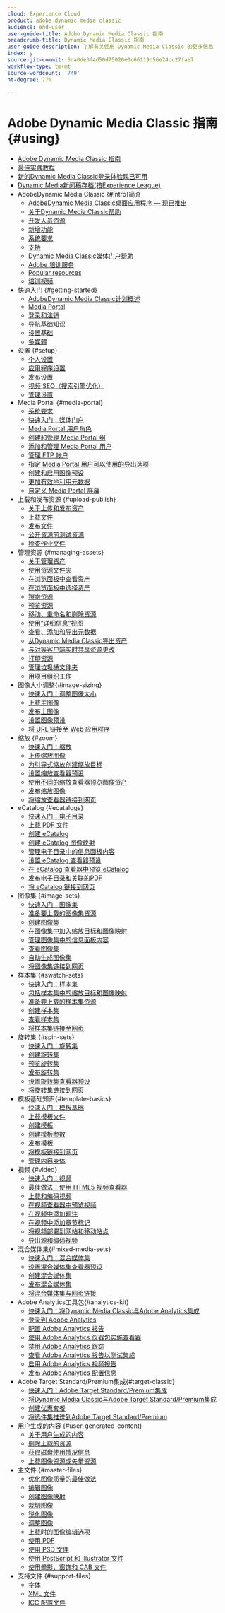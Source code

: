 ```yaml
---
cloud: Experience Cloud
product: adobe dynamic media classic
audience: end-user
user-guide-title: Adobe Dynamic Media Classic 指南
breadcrumb-title: Dynamic Media Classic 指南
user-guide-description: 了解有关使用 Dynamic Media Classic 的更多信息
index: y
source-git-commit: 6da0de3f4d50d75020e0c66119d56e24cc27fae7
workflow-type: tm+mt
source-wordcount: '749'
ht-degree: 77%

---
```



# Adobe Dynamic Media Classic 指南 {#using}

+ [Adobe Dynamic Media Classic 指南](home.md)
+ [最佳实践教程](https://experienceleague.adobe.com/docs/experience-manager-learn/dynamic-media-classic-tutorial/overview.html)
+ [新的Dynamic Media Classic登录体验现已可用](new-ui-2020.md)
+ [Dynamic Media新闻稿存档(按Experience League)](dynamic-media-newsletter.md)
+ AdobeDynamic Media Classic {#intro}简介
   + [AdobeDynamic Media Classic桌面应用程序 — 现已推出](dynamic-media-classic-desktop-app.md)
   + [关于Dynamic Media Classic帮助](introduction.md)
   + [开发人员资源](developer-resources.md)
   + [新增功能](whats-new.md)
   + [系统要求](system-requirements.md)
   + [支持](support.md)
   + [Dynamic Media Classic媒体门户帮助](help-dmc-media-portal.md)
   + [Adobe 培训服务](training-services.md)
   + [Popular resources](popular-resources.md)
   + [培训视频](training-videos.md)
+ 快速入门 {#getting-started}
   + [AdobeDynamic Media Classic计划概述](dmc-platform-overview.md)
   + [Media Portal](media-portal.md)
   + [登录和注销](signing-out.md)
   + [导航基础知识](navigation-basics.md)
   + [设置基础](setup-basics.md)
   + [多媒體](rich-media.md)
+ 设置 {#setup}
   + [个人设置](personal-setup.md)
   + [应用程序设置](application-setup.md)
   + [发布设置](publish-setup.md)
   + [视频 SEO（搜索引擎优化）](video-seo-search-engine-optimization.md)
   + [管理设置](administration-setup.md)
+ Media Portal {#media-portal}
   + [系统要求](system-requirements-1.md)
   + [快速入门：媒体门户](quick-start-media-portal-administration.md)
   + [Media Portal 用户角色](media-portal-user-roles.md)
   + [创建和管理 Media Portal 组](creating-media-portal-groups.md)
   + [添加和管理 Media Portal 用户](adding-media-portal-users.md)
   + [管理 FTP 帐户](ftp-accounts.md)
   + [指定 Media Portal 用户可以使用的导出选项](specifying-export-options-available-media.md)
   + [创建和启用图像预设](creating-enabling-image-presets.md)
   + [更加有效地利用元数据](making-efficient-metadata.md)
   + [自定义 Media Portal 屏幕](customizing-media-portal-screen.md)
+ 上载和发布资源 {#upload-publish}
   + [关于上传和发布资产](about-asset-upload-publish.md)
   + [上载文件](uploading-files.md)
   + [发布文件](publishing-files.md)
   + [公开资源前测试资源](testing-assets-making-them-public.md)
   + [检查作业文件](checking-job-files.md)
+ 管理资源 {#managing-assets}
   + [关于管理资产](about-managing-assets.md)
   + [使用资源文件夹](asset-folders.md)
   + [在浏览面板中查看资产](viewing-assets-browse-panel.md)
   + [在浏览面板中选择资产](selecting-assets-browse-panel.md)
   + [搜索资源](searching-assets.md)
   + [预览资源](previewing-asset.md)
   + [移动、重命名和删除资源](moving-renaming-deleting-assets.md)
   + [使用“详细信息”视图](detail-view.md)
   + [查看、添加和导出元数据](viewing-adding-exporting-metadata.md)
   + [从Dynamic Media Classic导出资产](exporting-assets-from-dmc.md)
   + [与对等客户端实时共享资源更改](sharing-asset-changes-peers-real.md)
   + [打印资源](printing-assets.md)
   + [管理垃圾桶文件夹](trash-folder.md)
   + [用项目组织工作](organizing-projects.md)
+ 图像大小调整{#image-sizing}
   + [快速入门：调整图像大小](quick-start-image-sizing.md)
   + [上载主图像](uploading-master-images.md)
   + [发布主图像](publishing-master-images.md)
   + [设置图像预设](setting-image-presets.md)
   + [将 URL 链接至 Web 应用程序](linking-urls-web-application.md)
+ 缩放 {#zoom}
   + [快速入门：缩放](quick-start-zoom.md)
   + [上传缩放图像](uploading-zoom-images.md)
   + [为引导式缩放创建缩放目标](creating-zoom-targets-guided-zoom.md)
   + [设置缩放查看器预设](setting-zoom-viewer-presets.md)
   + [使用不同的缩放查看器预览图像资产](previewing-image-assets-different-zoom.md)
   + [发布缩放图像](publishing-zoom-images.md)
   + [将缩放查看器链接到网页](linking-zoom-viewers-web-pages.md)
+ eCatalog {#ecatalogs}
   + [快速入门：电子目录](quick-start-ecatalog.md)
   + [上载 PDF 文件](uploading-pdf-files.md)
   + [创建 eCatalog](creating-ecatalog.md)
   + [创建 eCatalog 图像映射](creating-ecatalog-image-maps.md)
   + [管理电子目录中的信息面板内容](info-panel-content.md)
   + [设置 eCatalog 查看器预设](setting-ecatalog-viewer-presets.md)
   + [在 eCatalog 查看器中预览 eCatalog](previewing-ecatalogs-ecatalog-viewer.md)
   + [发布电子目录和关联的PDF](publishing-ecatalogs-associated-pdfs.md)
   + [将 eCatalog 链接到网页](linking-ecatalog-web-page.md)
+ 图像集 {#image-sets}
   + [快速入门：图像集](quick-start-image-sets.md)
   + [准备要上载的图像集资源](preparing-image-set-assets-upload.md)
   + [创建图像集](creating-image-set.md)
   + [在图像集中加入缩放目标和图像映射](including-zoom-targets-image-maps.md)
   + [管理图像集中的信息面板内容](info-panel-content-1.md)
   + [查看图像集](viewing-image-sets.md)
   + [自动生成图像集](automated-image-set-generation.md)
   + [将图像集链接到网页](linking-image-set-web-page.md)
+ 样本集 {#swatch-sets}
   + [快速入门：样本集](quick-start-swatch-sets.md)
   + [包括样本集中的缩放目标和图像映射](including-zoom-targets-image-maps-1.md)
   + [准备要上载的样本集资源](preparing-swatch-set-assets-upload.md)
   + [创建样本集](creating-swatch-set.md)
   + [查看样本集](viewing-swatch-sets.md)
   + [将样本集链接至网页](linking-swatch-set-web-page.md)
+ 旋转集 {#spin-sets}
   + [快速入门：旋转集](quick-start-spin-sets.md)
   + [创建旋转集](creating-spin-set.md)
   + [预览旋转集](previewing-spin-set.md)
   + [发布旋转集](publishing-spin-set.md)
   + [设置旋转集查看器预设](setting-spin-set-viewer-presets.md)
   + [将旋转集链接到网页](linking-spin-set-web-page.md)
+ 模板基础知识{#template-basics}
   + [快速入门：模板基础](quick-start-template-basics.md)
   + [上载模板文件](uploading-template-files.md)
   + [创建模板](creating-template.md)
   + [创建模板参数](creating-template-parameters.md)
   + [发布模板](publishing-templates.md)
   + [将模板链接到网页](linking-template-web-page.md)
   + [管理内容变体](content-variations.md)
+ 视频 {#video}
   + [快速入门：视频](quick-start-video.md)
   + [最佳做法：使用 HTML5 视频查看器](best-practice-using-html5-video.md)
   + [上载和编码视频](uploading-encoding-videos.md)
   + [在视频查看器中预览视频](previewing-videos-video-viewer.md)
   + [在视频中添加题注](adding-captions-video.md)
   + [在视频中添加章节标记](adding-chapter-markers-video.md)
   + [将视频部署到网站和移动站点](deploying-video-websites-mobile-sites.md)
   + [导出源和编码视频](exporting-source-encoded-videos.md)
+ 混合媒体集{#mixed-media-sets}
   + [快速入门：混合媒体集](quick-start-mixed-media-sets.md)
   + [设置混合媒体集查看器预设](setting-mixed-media-set-viewer.md)
   + [创建混合媒体集](creating-mixed-media-set.md)
   + [发布混合媒体集](publishing-mixed-media-set.md)
   + [将混合媒体集与网页链接](linking-mixed-media-set-web.md)
+ Adobe Analytics工具包{#analytics-kit}
   + [快速入门：将Dynamic Media Classic与Adobe Analytics集成](quick-start-integrating-dmc-analytics.md)
   + [登录到 Adobe Analytics](log-analytics.md)
   + [配置 Adobe Analytics 报告](configuring-analytics-reports.md)
   + [使用 Adobe Analytics 仪器包实施查看器](instrumenting-viewer-using-analytics-instrumentation.md)
   + [禁用 Adobe Analytics 跟踪](disabling-analytics-tracking.md)
   + [查看 Adobe Analytics 报告以测试集成](testing-integration-viewing-analytics-report.md)
   + [启用 Adobe Analytics 视频报告](enabling-analytics-video-reports.md)
   + [发布 Adobe Analytics 配置信息](publishing-analytics-configuration-information.md)
+ Adobe Target Standard/Premium集成{#target-classic}
   + [快速入门：Adobe Target Standard/Premium集成](quick-start-target-integration.md)
   + [将Dynamic Media Classic与Adobe Target Standard/Premium集成](integrating-dmc-with-target.md)
   + [创建优惠套餐](creating-offer-set.md)
   + [将选件集推送到Adobe Target Standard/Premium](pushing-offer-sets-target.md)
+ 用户生成的内容 {#user-generated-content}
   + [关于用户生成的内容](about-ugc.md)
   + [删除上载的资源](deleting-uploaded-asset.md)
   + [获取磁盘使用情况信息](getting-disk-usage-information.md)
   + [上载图像资源或矢量资源](uploading-image-asset-or-vector.md)
+ 主文件 {#master-files}
   + [优化图像质量的最佳做法](best-practices-optimizing-quality-images.md)
   + [编辑图像](editing-images.md)
   + [创建图像映射](creating-image-maps.md)
   + [裁切图像](cropping-image.md)
   + [锐化图像](sharpening-image.md)
   + [调整图像](adjusting-image.md)
   + [上载时的图像编辑选项](image-editing-options-upload.md)
   + [使用 PDF](pdfs.md)
   + [使用 PSD 文件](psd-files.md)
   + [使用 PostScript 和 Illustrator 文件](postscript-illustrator-files.md)
   + [使用晕影、窗饰和 CAB 文件](vignette-window-covering-cabinet-files.md)
+ 支持文件 {#support-files}
   + [字体](fonts.md)
   + [XML 文件](xml-files.md)
   + [ICC 配置文件](icc-profiles.md)
